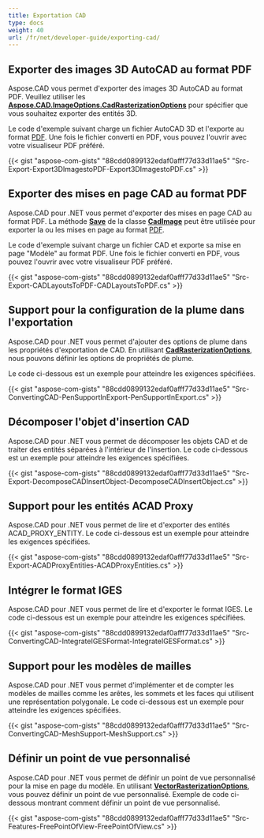 ```yaml
---
title: Exportation CAD
type: docs
weight: 40
url: /fr/net/developer-guide/exporting-cad/
---
```


## **Exporter des images 3D AutoCAD au format PDF**

Aspose.CAD vous permet d'exporter des images 3D AutoCAD au format PDF. Veuillez utiliser les [**Aspose.CAD.ImageOptions.CadRasterizationOptions**](https://reference.aspose.com/cad/net/aspose.cad.imageoptions/cadrasterizationoptions) pour spécifier que vous souhaitez exporter des entités 3D.

Le code d'exemple suivant charge un fichier AutoCAD 3D et l'exporte au format [PDF](https://docs.fileformat.com/pdf/). Une fois le fichier converti en PDF, vous pouvez l'ouvrir avec votre visualiseur PDF préféré.

{{< gist "aspose-com-gists" "88cdd0899132edaf0afff77d33d11ae5" "Src-Export-Export3DImagestoPDF-Export3DImagestoPDF.cs" >}}

## **Exporter des mises en page CAD au format PDF**

Aspose.CAD pour .NET vous permet d'exporter des mises en page CAD au format PDF. La méthode [**Save**](https://reference.aspose.com/cad/net/aspose.cad/image/methods/save/index) de la classe [**CadImage**](https://reference.aspose.com/cad/net/aspose.cad.fileformats.cad/cadimage) peut être utilisée pour exporter la ou les mises en page au format [PDF](https://docs.fileformat.com/pdf/).

Le code d'exemple suivant charge un fichier CAD et exporte sa mise en page "Modèle" au format PDF. Une fois le fichier converti en PDF, vous pouvez l'ouvrir avec votre visualiseur PDF préféré.

{{< gist "aspose-com-gists" "88cdd0899132edaf0afff77d33d11ae5" "Src-Export-CADLayoutsToPDF-CADLayoutsToPDF.cs" >}}

## **Support pour la configuration de la plume dans l'exportation**

Aspose.CAD pour .NET vous permet d'ajouter des options de plume dans les propriétés d'exportation de CAD. En utilisant [**CadRasterizationOptions**](https://reference.aspose.com/cad/net/aspose.cad.imageoptions/cadrasterizationoptions), nous pouvons définir les options de propriétés de plume.

Le code ci-dessous est un exemple pour atteindre les exigences spécifiées.

{{< gist "aspose-com-gists" "88cdd0899132edaf0afff77d33d11ae5" "Src-ConvertingCAD-PenSupportInExport-PenSupportInExport.cs" >}}

## **Décomposer l'objet d'insertion CAD**

Aspose.CAD pour .NET vous permet de décomposer les objets CAD et de traiter des entités séparées à l'intérieur de l'insertion. Le code ci-dessous est un exemple pour atteindre les exigences spécifiées.

{{< gist "aspose-com-gists" "88cdd0899132edaf0afff77d33d11ae5" "Src-Export-DecomposeCADInsertObject-DecomposeCADInsertObject.cs" >}}

## **Support pour les entités ACAD Proxy**

Aspose.CAD pour .NET vous permet de lire et d'exporter des entités ACAD_PROXY_ENTITY. Le code ci-dessous est un exemple pour atteindre les exigences spécifiées.

{{< gist "aspose-com-gists" "88cdd0899132edaf0afff77d33d11ae5" "Src-Export-ACADProxyEntities-ACADProxyEntities.cs" >}}

## **Intégrer le format IGES**

Aspose.CAD pour .NET vous permet de lire et d'exporter le format IGES. Le code ci-dessous est un exemple pour atteindre les exigences spécifiées.

{{< gist "aspose-com-gists" "88cdd0899132edaf0afff77d33d11ae5" "Src-ConvertingCAD-IntegrateIGESFormat-IntegrateIGESFormat.cs" >}}

## **Support pour les modèles de mailles**

Aspose.CAD pour .NET vous permet d'implémenter et de compter les modèles de mailles comme les arêtes, les sommets et les faces qui utilisent une représentation polygonale. Le code ci-dessous est un exemple pour atteindre les exigences spécifiées.

{{< gist "aspose-com-gists" "88cdd0899132edaf0afff77d33d11ae5" "Src-ConvertingCAD-MeshSupport-MeshSupport.cs" >}}

## **Définir un point de vue personnalisé**

Aspose.CAD pour .NET vous permet de définir un point de vue personnalisé pour la mise en page du modèle. En utilisant [**VectorRasterizationOptions**](https://reference.aspose.com/cad/net/aspose.cad.imageoptions/vectorrasterizationoptions), vous pouvez définir un point de vue personnalisé. Exemple de code ci-dessous montrant comment définir un point de vue personnalisé.

{{< gist "aspose-com-gists" "88cdd0899132edaf0afff77d33d11ae5" "Src-Features-FreePointOfView-FreePointOfView.cs" >}}
